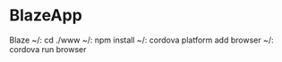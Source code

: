 # BlazeApp
Blaze
~/: cd ./www
~/: npm install
~/: cordova platform add browser
~/: cordova run browser
